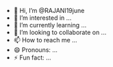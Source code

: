 - 👋 Hi, I’m @RAJANI19june
- 👀 I’m interested in ...
- 🌱 I’m currently learning ...
- 💞️ I’m looking to collaborate on ...
- 📫 How to reach me ...
- 😄 Pronouns: ...
- ⚡ Fun fact: ...

<!---
RAJANI19june/RAJANI19june is a ✨ special ✨ repository because its `README.md` (this file) appears on your GitHub profile.
You can click the Preview link to take a look at your changes.
--->
